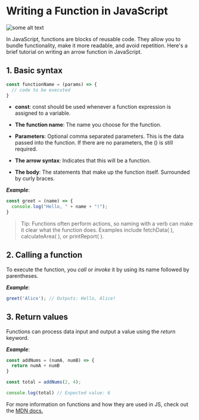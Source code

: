 # Writing a Function in JavaScript

![some alt text](https://images.unsplash.com/photo-1592609931041-40265b692757?q=80&w=2940&auto=format&fit=crop&ixlib=rb-4.0.3&ixid=M3wxMjA3fDB8MHxwaG90by1wYWdlfHx8fGVufDB8fHx8fA%3D%3D)

In JavaScript, functions are blocks of reusable code. They allow you to bundle functionality, make it more readable, and avoid repetition. Here's a brief tutorial on writing an arrow function in JavaScript.

 ## 1. Basic syntax

```javascript
const functionName = (params) => {
  // code to be executed
}
```

* **const**: const should be used whenever a function expression is assigned to a variable.

* **The function name**: The name you choose for the function.

* **Parameters**: Optional comma separated parameters. This is the data passed into the function. If there are no parameters, the () is still required.

* **The arrow syntax**: Indicates that this will be a function.

* **The body**: The statements that make up the function itself. Surrounded by curly braces.

___Example___:

```javascript
const greet = (name) => {
  console.log("Hello, " + name + "!");
}
```
> Tip: Functions often perform actions, so naming with a verb can make it clear what the function does. Examples include fetchData( ), calculateArea( ), or printReport( ). 

## 2. Calling a function

To execute the function, you _call_ or _invoke_ it by using its name followed by parentheses.

___Example___:
```javascript
greet('Alice'); // Outputs: Hello, Alice!
```

## 3. Return values

Functions can process data input and output a value using the _return_ keyword.

___Example___: 
```javascript
const addNums = (numA, numB) => {
  return numA + numB
}

const total = addNums(2, 4);

console.log(total) // Expected value: 6
```

For more information on functions and how they are used in JS, check out the [MDN docs.](https://developer.mozilla.org/en-US/docs/Web/JavaScript/Guide/Functions)


